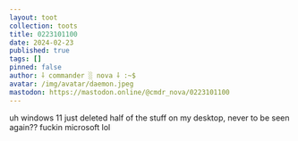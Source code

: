 ```yaml
---
layout: toot
collection: toots
title: 0223101100
date: 2024-02-23
published: true
tags: []
pinned: false
author: ⸸ commander ░ nova ⸸ :~$
avatar: /img/avatar/daemon.jpeg
mastodon: https://mastodon.online/@cmdr_nova/0223101100
---
```


uh windows 11 just deleted half of the stuff on my desktop, never to be seen again?? fuckin microsoft lol

